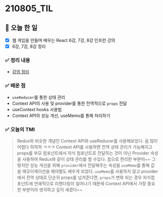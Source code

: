 # 210805_TIL

##  📌 오늘 한 일

- [x] 웹 게임을 만들며 배우는 React 6강, 7강, 8강 인프런 강의
- [x] 6강, 7강, 8강 정리

### ✅ 정리 내용

- [강의 정리](https://github.com/jangwonyoon/react-webGame/blob/main/project8/README.md)

### ✅ 배운 점

* `useReducer`를 통한 상태 관리
* Context API의 사용 및 provider를 통한 전역적으로 `props` 전달
* useContext hooks 사용법
* Context API의 성능 개선, useMemo를 통해 처리하기


### ✅ 오늘의 TMI

> Redux와 비슷한 개념인 Context API와 useReducer를 사용해보았다. 음 많이 어렵다 하하하 ㅋㅋㅋ 
Context API를 사용하면 전역 상태 관리가 가능해지고 props를 부모 컴포넌트에서 자식 컴포넌트로 전달하는 것이 아닌 Provider 속성을 사용하여 Redux와 같이 상태 관리를 할 수있다. 참으로 편리한 부분띠~~ 그렇지만 성능 개선을 위해 `provider`에서 전달해주는 속성을 `useMemo`를 통해 값을 메모이제이션을 해야함도 배우게 되었다. `useMemo`를 사용하지 않고 provider에서 전역 상태로 단순히 props를 넘겨준다면, `props`가 변화 되는 경우 자식컴포넌트에 연쇄적으로 리렌더링이 일어나기 때문에 Context API에서 가장 중요한 부분이라 생각하고 깊이 새겼다~~ 
